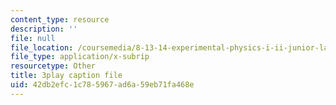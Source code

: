 ```yaml
---
content_type: resource
description: ''
file: null
file_location: /coursemedia/8-13-14-experimental-physics-i-ii-junior-lab-fall-2016-spring-2017/42db2efc1c785967ad6a59eb71fa468e_d7_bZxCErjo.vtt
file_type: application/x-subrip
resourcetype: Other
title: 3play caption file
uid: 42db2efc-1c78-5967-ad6a-59eb71fa468e
---
```

